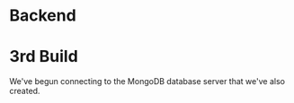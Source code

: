 # Backend
# 3rd Build

We've begun connecting to the MongoDB database server that we've also created.